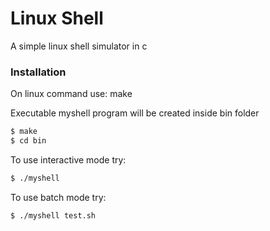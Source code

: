 ﻿# Linux Shell
A simple linux shell simulator in c
### Installation

On linux command use: make

Executable myshell program will be created inside bin folder

```sh
$ make
$ cd bin
```
To use interactive mode try:
```sh
$ ./myshell
```
To use batch mode try:
```sh
$ ./myshell test.sh
```
